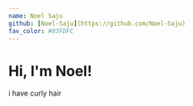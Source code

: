 ```yaml
---
name: Noel Saju
github: [Noel-Saju](https://github.com/Noel-Saju)
fav_color: #03FDFC
---
```


# Hi, I'm Noel!
i have curly hair